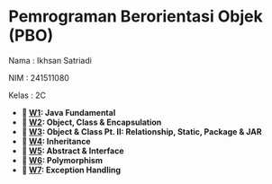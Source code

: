 # Pemrograman Berorientasi Objek (PBO)

Nama   : Ikhsan Satriadi

NIM    : 241511080

Kelas  : 2C

- **📁 [W1](./W1): Java Fundamental**
- **📁 [W2](./W2): Object, Class & Encapsulation**
- **📁 [W3](./W3): Object & Class Pt. II: Relationship, Static, Package & JAR**
- **📁 [W4](./W4): Inheritance**
- **📁 [W5](./W5): Abstract & Interface**
- **📁 [W6](./W6): Polymorphism**
- **📁 [W7](./W7): Exception Handling**
